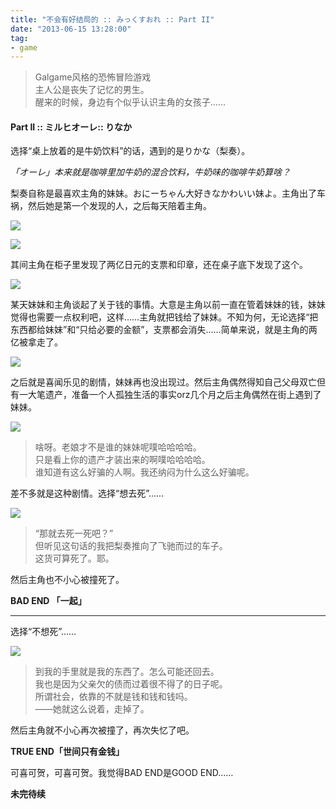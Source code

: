 ```yaml
---
title: "不会有好结局的 :: みっくすおれ :: Part II"
date: "2013-06-15 13:28:00"
tag:
- game
---
```

> Galgame风格的恐怖冒险游戏  
> 主人公是丧失了记忆的男生。  
> 醒来的时候，身边有个似乎认识主角的女孩子……

#### Part II :: ミルヒオーレ:: りなか

选择“桌上放着的是牛奶饮料”的话，遇到的是りかな（梨奏）。

*「オーレ」本来就是咖啡里加牛奶的混合饮料，牛奶味的咖啡牛奶算啥？*

梨奏自称是最喜欢主角的妹妹。おにーちゃん大好きなかわいい妹よ。主角出了车祸，然后她是第一个发现的人，之后每天陪着主角。

![](/assets/0012-01.png)

![](/assets/0012-02.png)

其间主角在柜子里发现了两亿日元的支票和印章，还在桌子底下发现了这个。

![](/assets/0012-03.png)  

某天妹妹和主角谈起了关于钱的事情。大意是主角以前一直在管着妹妹的钱，妹妹觉得也需要一点权利吧，这样……主角就把钱给了妹妹。不知为何，无论选择“把东西都给妹妹”和“只给必要的金额”，支票都会消失……简单来说，就是主角的两亿被拿走了。

![](/assets/0012-04.png)

之后就是喜闻乐见的剧情，妹妹再也没出现过。然后主角偶然得知自己父母双亡但有一大笔遗产，准备一个人孤独生活的事实orz几个月之后主角偶然在街上遇到了妹妹。

![](/assets/0012-05.png)

> 啥呀。老娘才不是谁的妹妹呢噗哈哈哈哈。  
> 只是看上你的遗产才装出来的啊噗哈哈哈哈。  
> 谁知道有这么好骗的人啊。我还纳闷为什么这么好骗呢。
 
差不多就是这种剧情。选择“想去死”……
  
![](/assets/0012-06.png)

> “那就去死一死吧？”  
> 但听见这句话的我把梨奏推向了飞驰而过的车子。  
> 这货可算死了。耶。  

然后主角也不小心被撞死了。  

**BAD END 「一起」**

- - -

选择“不想死”……  

![](/assets/0012-07.png)
 
> 到我的手里就是我的东西了。怎么可能还回去。  
> 我也是因为父亲欠的债而过着很不得了的日子呢。  
> 所谓社会，依靠的不就是钱和钱和钱吗。  
> ——她就这么说着，走掉了。

然后主角就不小心再次被撞了，再次失忆了吧。  

**TRUE END「世间只有金钱」**  

可喜可贺，可喜可贺。我觉得BAD END是GOOD END……

**未完待续**